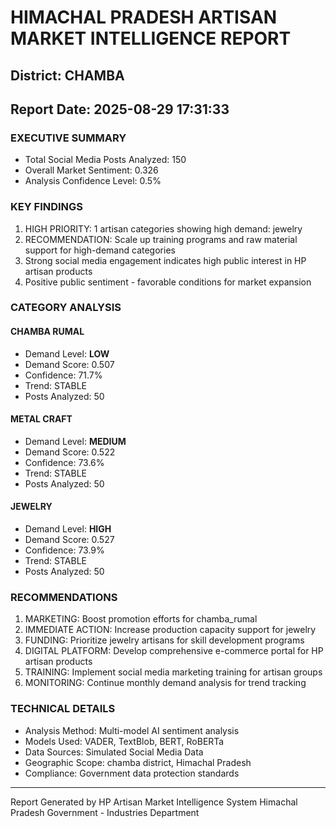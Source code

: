 # HIMACHAL PRADESH ARTISAN MARKET INTELLIGENCE REPORT
## District: CHAMBA
## Report Date: 2025-08-29 17:31:33

### EXECUTIVE SUMMARY
- Total Social Media Posts Analyzed: 150
- Overall Market Sentiment: 0.326
- Analysis Confidence Level: 0.5%

### KEY FINDINGS
1. HIGH PRIORITY: 1 artisan categories showing high demand: jewelry
2. RECOMMENDATION: Scale up training programs and raw material support for high-demand categories
3. Strong social media engagement indicates high public interest in HP artisan products
4. Positive public sentiment - favorable conditions for market expansion

### CATEGORY ANALYSIS

#### CHAMBA RUMAL
- Demand Level: **LOW**
- Demand Score: 0.507
- Confidence: 71.7%
- Trend: STABLE
- Posts Analyzed: 50

#### METAL CRAFT
- Demand Level: **MEDIUM**
- Demand Score: 0.522
- Confidence: 73.6%
- Trend: STABLE
- Posts Analyzed: 50

#### JEWELRY
- Demand Level: **HIGH**
- Demand Score: 0.527
- Confidence: 73.9%
- Trend: STABLE
- Posts Analyzed: 50

### RECOMMENDATIONS
1. MARKETING: Boost promotion efforts for chamba_rumal
2. IMMEDIATE ACTION: Increase production capacity support for jewelry
3. FUNDING: Prioritize jewelry artisans for skill development programs
4. DIGITAL PLATFORM: Develop comprehensive e-commerce portal for HP artisan products
5. TRAINING: Implement social media marketing training for artisan groups
6. MONITORING: Continue monthly demand analysis for trend tracking

### TECHNICAL DETAILS
- Analysis Method: Multi-model AI sentiment analysis
- Models Used: VADER, TextBlob, BERT, RoBERTa
- Data Sources: Simulated Social Media Data
- Geographic Scope: chamba district, Himachal Pradesh
- Compliance: Government data protection standards

---
Report Generated by HP Artisan Market Intelligence System
Himachal Pradesh Government - Industries Department
